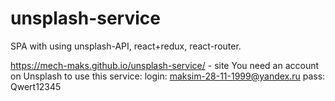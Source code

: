 # unsplash-service
SPA with using unsplash-API, react+redux, react-router.

https://mech-maks.github.io/unsplash-service/ - site
You need an account on Unsplash to use this service:
login: maksim-28-11-1999@yandex.ru
pass: Qwert12345
